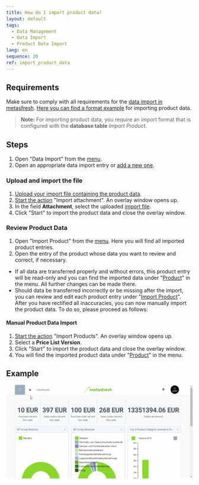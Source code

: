 ```yaml
---
title: How do I import product data?
layout: default
tags:
  - Data Management
  - Data Import
  - Product Data Import
lang: en
sequence: 20
ref: import_product_data
---
```


## Requirements
Make sure to comply with all requirements for the [data import in metasfresh](Data_import_metasfresh). [Here you can find a format example](Import_format_example_product) for importing product data.
 >**Note:** For importing product data, you require an import format that is configured with the **database table** *Import Product*.

## Steps
1. Open "Data Import" from the [menu](Menu).
1. Open an appropriate data import entry or [add a new one](add_new_data_import_entry).

### Upload and import the file
1. [Upload your import file containing the product data](File_handling).
1. [Start the action](StartAction) "Import attachment". An overlay window opens up.
1. In the field **Attachment**, select the uploaded [import file](Import_file_useful_tips).
1. Click "Start" to import the product data and close the overlay window.

### Review Product Data
1. Open "Import Product" from the [menu](Menu). Here you will find all imported product entries.
1. Open the entry of the product whose data you want to review and correct, if necessary.
 - If all data are transferred properly and without errors, this product entry will be read-only and you can find the imported data under "[Product](Menu)" in the menu. All further changes can be made there.
 - Should data be transferred incorrectly or be missing after the import, you can review and edit each product entry under "[Import Product](Menu)". After you have rectified all inaccuracies, you can now manually import the product data. To do so, please proceed as follows:

#### Manual Product Data Import
1. [Start the action](StartAction) "Import Products". An overlay window opens up.
1. Select a **Price List Version**.
1. Click "Start" to import the product data and close the overlay window.
1. You will find the imported product data under "[Product](Menu)" in the menu.

## Example
![](assets/Import_product_data.gif)
